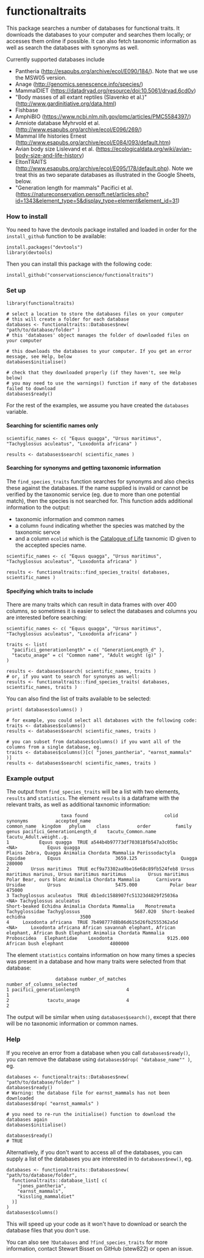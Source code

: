 
#  functionaltraits

This package searches a number of databases for functional traits. It downloads the databases
to your computer and searches them locally; or accesses them online if possible. It can also 
fetch taxonomic information as well as search the databases with synonyms as well. 

Currently supported databases include
- Pantheria (http://esapubs.org/archive/ecol/E090/184/). Note that we use the MSW05 version.
- Anage (http://genomics.senescence.info/species/)
- MammalDIET (https://datadryad.org/resource/doi:10.5061/dryad.6cd0v)
- "Body masses of all extant reptiles (Slavenko et al.)" (http://www.gardinitiative.org/data.html)
- Fishbase
- AmphiBIO (https://www.ncbi.nlm.nih.gov/pmc/articles/PMC5584397/)
- Amniote database Myhrvold et al. (http://www.esapubs.org/archive/ecol/E096/269/)
- Mammal life histories Ernest (http://www.esapubs.org/archive/ecol/E084/093/default.htm)
- Avian body size Lislevand et al. (https://ecologicaldata.org/wiki/avian-body-size-and-life-history)
- EltonTRAITS (http://www.esapubs.org/archive/ecol/E095/178/default.php). Note we treat this as two separate databases as illustrated in the Google Sheets, below.
- "Generation length for mammals" Pacifici et al. (https://natureconservation.pensoft.net/articles.php?id=1343&element_type=5&display_type=element&element_id=31)



### How to install
You need to have the devtools package installed and loaded in order for the `install_github` function to be available:
~~~~
install.packages("devtools")
library(devtools)
~~~~

Then you can install this package with the following code:
~~~~
install_github("conservationscience/functionaltraits")
~~~~




### Set up
~~~~
library(functionaltraits)

# select a location to store the databases files on your computer
# this will create a folder for each database
databases <- functionaltraits::Databases$new( "path/to/database/folder" )
# this 'databases' object manages the folder of downloaded files on your computer

# this downloads the databases to your computer. If you get an error message, see Help, below
databases$initialise()

# check that they downloaded properly (if they haven't, see Help below)
# you may need to use the warnings() function if many of the databases failed to download
databases$ready()
~~~~

For the rest of the examples, we assume you have created the `databases` variable.



#### Searching for scientific names only
~~~~
scientific_names <- c( "Equus quagga", "Ursus maritimus", "Tachyglossus aculeatus", "Loxodonta africana" )

results <- databases$search( scientific_names )
~~~~

#### Searching for synonyms and getting taxonomic information
The `find_species_traits` function searches for synonyms and also checks these against the databases. If the name supplied is invalid or cannot be verified by the taxonomic service (eg. due to more than one
potential match), then the species is not searched for. This function adds additional information to the output:
* taxonomic information and common names
* a column `found` indicating whether the species was matched by the taxonomic servce
* and a column `ecolid` which is the [Catalogue of Life](http://www.catalogueoflife.org/) taxnomic ID given to the accepted species name.
~~~~
scientific_names <- c( "Equus quagga", "Ursus maritimus", "Tachyglossus aculeatus", "Loxodonta africana" )

results <- functionaltraits::find_species_traits( databases, scientific_names )
~~~~


#### Specifying which traits to include
There are many traits which can result in data frames with over 400 columns, so sometimes it is easier
to select the databases and columns you are interested before searching:
~~~~
scientific_names <- c( "Equus quagga", "Ursus maritimus", "Tachyglossus aculeatus", "Loxodonta africana" )

traits <- list( 
  "pacifici_generationlength" = c( "GenerationLength_d" ),
  "tacutu_anage" = c( "Common name", "Adult weight (g)" )
)

results <- databases$search( scientific_names, traits )
# or, if you want to search for synonyms as well:
results <- functionaltraits::find_species_traits( databases, scientific_names, traits )
~~~~

You can also find the list of traits available to be selected:
~~~~
print( databases$columns() )

# for example, you could select all databases with the following code:
traits <- databases$columns()
results <- databases$search( scientific_names, traits )

# you can subset from databases$columns() if you want all of the columns from a single database, eg.
traits <- databases$columns()[c( "jones_pantheria", "earnst_mammals" )]
results <- databases$search( scientific_names, traits )
~~~~


### Example output
The output from `find_species_traits` will be a list with two elements, `results` and `statistics`. The element `results` is a dataframe with the relevant traits, as well as additional taxnomic information:
~~~~
                    taxa found                            colid                                           synonyms          accepted_name                                                        common_name  kingdom   phylum    class          order         family        genus pacifici_GenerationLength_d    tacutu_Common.name tacutu_Adult.weight..g.
1           Equus quagga  TRUE a544b4b97773df703818fb547a3c05bc                                               <NA>           Equus quagga                                               Plains Zebra, Quagga Animalia Chordata Mammalia Perissodactyla        Equidae        Equus                    3659.125                Quagga                  280000
2        Ursus maritimus  TRUE ecf9a73302aa9be16e68c89fb524feb8 Ursus maritimus marinus, Ursus maritimus maritimus        Ursus maritimus                                             Polar Bear, ours blanc Animalia Chordata Mammalia      Carnivora        Ursidae        Ursus                    5475.000            Polar bear                  475000
3 Tachyglossus aculeatus  TRUE db1edc1588907fc51323d4829f25036a                                               <NA> Tachyglossus aculeatus                                               Short-beaked Echidna Animalia Chordata Mammalia    Monotremata Tachyglossidae Tachyglossus                    5687.020  Short-beaked echidna                    3500
4     Loxodonta africana  TRUE 7b498777d8b86d615d26fb2555362a5d                                               <NA>     Loxodonta africana African savannah elephant, African elephant, African Bush Elephant Animalia Chordata Mammalia    Proboscidea   Elephantidae    Loxodonta                    9125.000 African bush elephant                 4800000
~~~~

The element `statistics` contains information on how many times a species was present in a database and how many traits were selected from that database:
~~~~
                  database number_of_matches number_of_columns_selected
1 pacifici_generationlength                 4                          1
2              tacutu_anage                 4                          2
~~~~

The output will be similar when using `databases$search()`, except that there will be no taxonomic information or common names.

### Help
If you receive an error from a database when you call `databases$ready()`, you can remove the database using `databases$drop( "database_name"" )`, eg.
~~~~
databases <- functionaltraits::Databases$new( "path/to/database/folder" )
databases$ready()
# Warning: the database file for earnst_mammals has not been downloaded
databases$drop( "earnst_mammals" )

# you need to re-run the initialise() function to download the databases again
databases$initialise()

databases$ready()
# TRUE
~~~~
Alternatively, if you don't want to access all of the databases, you can supply a list of the 
databases you are interested in to `databases$new()`, eg.
~~~~
databases <- functionaltraits::Databases$new( "path/to/database/folder",
  functionaltraits::database_list[ c(
    "jones_pantheria",
    "earnst_mammals",
    "kissling_mammaldiet"
  )]
)
databases$columns()
~~~~
This will speed up your code as it won't have to download or search the database files 
that you don't use. 


You can also see `?Databases` and `?find_species_traits` for more information, contact Stewart Bisset on 
GitHub (stew822) or open an issue.

